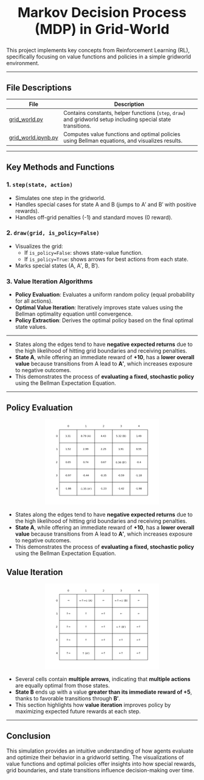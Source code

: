 <h1 align="center" style="font-size: 36px;">Markov Decision Process (MDP) in Grid-World </h1>
This project implements key concepts from Reinforcement Learning (RL), specifically focusing on value functions and policies in a simple gridworld environment. 

---

## File Descriptions

| File                                                                                                                                  | Description |
|---------------------------------------------------------------------------------------------------------------------------------------|-------------|
| [grid_world.py](https://github.com/MariHovhannisyan/ReinforcementLearning/blob/master/gridworld-mdp/src/grid_world.py)                | Contains constants, helper functions (`step`, `draw`) and gridworld setup including special state transitions. |
| [grid_world.ipynb.py](https://github.com/MariHovhannisyan/ReinforcementLearning/blob/master/gridworld-mdp/notebooks/grid_world.ipynb) | Computes value functions and optimal policies using Bellman equations, and visualizes results. |


---

## Key Methods and Functions

### 1. `step(state, action)`
- Simulates one step in the gridworld.
- Handles special cases for state A and B (jumps to A′ and B′ with positive rewards).
- Handles off-grid penalties (-1) and standard moves (0 reward).

### 2. `draw(grid, is_policy=False)`
- Visualizes the grid:
  - If `is_policy=False`: shows state-value function.
  - If `is_policy=True`: shows arrows for best actions from each state.
- Marks special states (A, A′, B, B′).

### 3. Value Iteration Algorithms
- **Policy Evaluation**: Evaluates a uniform random policy (equal probability for all actions).
- **Optimal Value Iteration**: Iteratively improves state values using the Bellman optimality equation until convergence.
- **Policy Extraction**: Derives the optimal policy based on the final optimal state values.

---
- States along the edges tend to have **negative expected returns** due to the high likelihood of hitting grid boundaries and receiving penalties.
- **State A**, while offering an immediate reward of **+10**, has a **lower overall value** because transitions from A lead to **A′**, which increases exposure to negative outcomes.
- This demonstrates the process of **evaluating a fixed, stochastic policy** using the Bellman Expectation Equation.

---
## Policy Evaluation
<p align="center">
  <img src="https://github.com/MariHovhannisyan/ReinforcementLearning/blob/master/gridworld-mdp/generated_images/figure_3_2.png" width="300">
</p>

- States along the edges tend to have **negative expected returns** due to the high likelihood of hitting grid boundaries and receiving penalties.
- **State A**, while offering an immediate reward of **+10**, has a **lower overall value** because transitions from A lead to **A′**, which increases exposure to negative outcomes.
- This demonstrates the process of **evaluating a fixed, stochastic policy** using the Bellman Expectation Equation.

## Value Iteration
<p align="center">
  <img src="https://github.com/MariHovhannisyan/ReinforcementLearning/blob/master/gridworld-mdp/generated_images/figure_3_5_policy.png" width="300">
</p>

- Several cells contain **multiple arrows**, indicating that **multiple actions** are equally optimal from those states.
- **State B** ends up with a value **greater than its immediate reward of +5**, thanks to favorable transitions through **B′**.
- This section highlights how **value iteration** improves policy by maximizing expected future rewards at each step.
---
## Conclusion

This simulation provides an intuitive understanding of how agents evaluate and optimize their behavior in a gridworld setting. The visualizations of value functions and optimal policies offer insights into how special rewards, grid boundaries, and state transitions influence decision-making over time.
